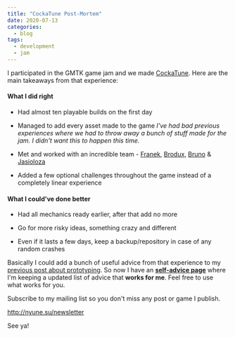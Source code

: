 ```yaml
---
title: "CockaTune Post-Mortem"
date: 2020-07-13
categories:
  - blog
tags:
  - development
  - jam
---
```




I participated in the GMTK game jam and we made [CockaTune](https://nyunesu.itch.io/cockatune). Here are the main takeaways from that experience:



#### What I did right

- Had almost ten playable builds on the first day

- Managed to add every asset made to the game
  *I've had bad previous experiences where we had to throw away a bunch of stuff made for the jam. I didn't want this to happen this time.*
  
- Met and worked with an incredible team - [Franek](https://twitter.com/franrekk), [Brodux](https://twitter.com/broduxofficial), [Bruno](https://twitter.com/brunopixels) & [Jasioloza](https://nyune.su/404)

- Added a few optional challenges throughout the game instead of a completely linear experience

  

#### What I could've done better

- Had all mechanics ready earlier, after that add no more

- Go for more risky ideas, something crazy and different

- Even if it lasts a few days, keep a backup/repository in case of any random crashes

  



Basically I could add a bunch of useful advice from that experience to my [previous post about prototyping](https://nyune.su/blog/prototyping-advice/). So now I have an **[self-advice page](https://nyune.su/self-advice)** where I'm keeping a updated list of advice that **works for me**. Feel free to use what works for you.



Subscribe to my mailing list so you don't miss any post or game I publish.

http://nyune.su/newsletter



See ya!